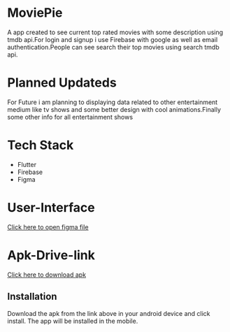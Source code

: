 # MoviePie
A app created to see current top rated movies with some description using tmdb api.For login and signup 
i use Firebase with google as well as email authentication.People can see search their top movies using search tmdb api.

# Planned Updateds
For Future i am planning to displaying data related to other entertainment medium like tv shows and some better design with cool
animations.Finally some other info for all entertainment shows

# Tech Stack
* Flutter
* Firebase
* Figma

# User-Interface
[Click here to open figma file](https://www.figma.com/file/pFrthFfSepFraEu2aWy35o/MoviePie?t=xu4oYZNKErWXcCaG-1)

# Apk-Drive-link
[Click here to download apk](https://drive.google.com/file/d/1aCjtH3VkIjTIzmu0EL5zjqck2xFXaAUR/view?usp=sharing)

## Installation
Download the apk from the link above in your android device and click install.
The app will be installed in the mobile.
